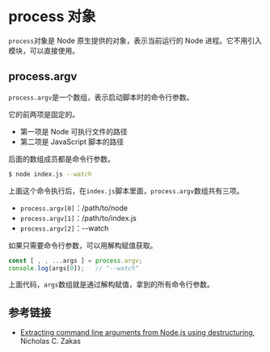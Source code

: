 # process 对象

`process`对象是 Node 原生提供的对象，表示当前运行的 Node 进程。它不用引入模块，可以直接使用。

## process.argv

`process.argv`是一个数组，表示启动脚本时的命令行参数。

它的前两项是固定的。

- 第一项是 Node 可执行文件的路径
- 第二项是 JavaScript 脚本的路径

后面的数组成员都是命令行参数。

```bash
$ node index.js --watch
```

上面这个命令执行后，在`index.js`脚本里面，`process.argv`数组共有三项。

- `process.argv[0]`：/path/to/node
- `process.argv[1]`：/path/to/index.js
- `process.argv[2]`：--watch

如果只需要命令行参数，可以用解构赋值获取。

```javascript
const [ , , ...args ] = process.argv;
console.log(args[0]);   // "--watch"
```

上面代码，`args`数组就是通过解构赋值，拿到的所有命令行参数。

## 参考链接

- [Extracting command line arguments from Node.js using destructuring](https://humanwhocodes.com/blog/2018/10/extracting-command-line-arguments-nodejs/), Nicholas C. Zakas
